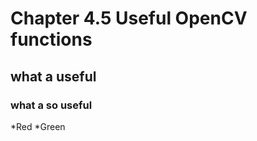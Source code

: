 Chapter 4.5 Useful OpenCV functions
====================================

## what a useful

### what a so useful

*Red
 *Green
